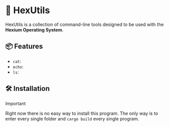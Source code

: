 # 🔧 HexUtils

HexUtils is a collection of command-line tools designed to be used with the **Hexium Operating System**.

## 📦 Features

- `cat`: 
- `echo`:
- `ls`:

## 🛠 Installation

> [!IMPORTANT]
> Right now there is no easy way to install this program.
> The only way is to enter every single folder and ```cargo build``` every single program.
